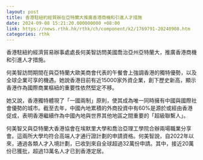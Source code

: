 ```yaml
---
layout: post
title: 香港駐紐約經貿辦在亞特蘭大推廣香港商機和引進人才措施
date: 2024-09-08 15:21:20.000000000 +08:00
link: https://news.rthk.hk/rthk/ch/component/k2/1769791-20240908.htm
categories: rthk
---
```


香港駐紐約經濟貿易辦事處處長何美智訪問美國喬治亞州亞特蘭大，推廣香港商機和引進人才措施。
 
何美智訪問期間在與亞特蘭大歐美商會代表的午餐會上強調香港的獨特優勢，以及全球企業可享的機遇。她說香港目前有近15000家外資企業，創下歷史新高，顯示香港作為國際商業樞紐的重要性依然堅定不移。
 
她又說，香港獨特體現了「一國兩制」原則，使其成為唯一同時擁有中國與國際社會優勢的城市。截至去年，中國內地累積的外商投資中有60%是源於或經由香港促成，表明香港繼續作為中國內地與世界其他地區之間重要的「超級聯繫人」。
 
何美智又與亞特蘭大香港協會在埃默里大學和喬治亞理工學院合辦兩場職業分享會。這兩所大學均符合高端人才通行證計劃的申請資格。何美智說，自2022年以來，通過各類人才入境計劃，已收到來自全球超過32萬份申請。其中，接近20萬份已獲批，超過13萬名人才已到香港定居。
